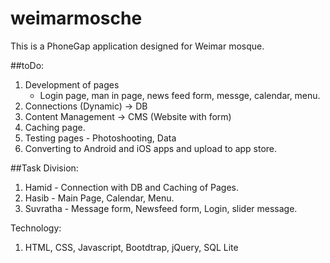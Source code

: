 # weimarmosche
This is a PhoneGap application designed for Weimar mosque. 


##toDo:
1. Development of pages
	- Login page, man in page, news feed form, messge, calendar, menu.
2. Connections (Dynamic) -> DB
3. Content Management -> CMS (Website with form)
4. Caching page.
5. Testing pages - Photoshooting, Data
6. Converting to Android and iOS apps and upload to app store.

##Task Division:
1. Hamid - Connection with DB and Caching of Pages.
2. Hasib - Main Page, Calendar, Menu.
3. Suvratha - Message form, Newsfeed form, Login, slider message.

Technology:
1. HTML, CSS, Javascript, Bootdtrap, jQuery, SQL Lite
